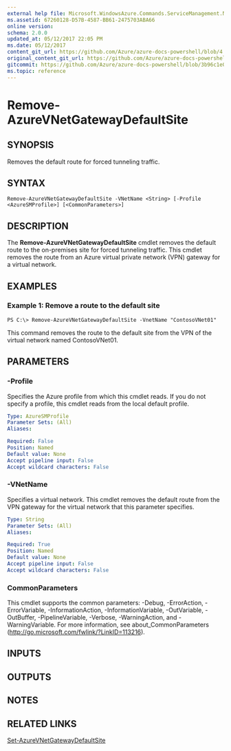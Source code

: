 ```yaml
---
external help file: Microsoft.WindowsAzure.Commands.ServiceManagement.Network.dll-Help.xml
ms.assetid: 67260128-D57B-4587-BB61-2475703ABA66
online version:
schema: 2.0.0
updated_at: 05/12/2017 22:05 PM
ms.date: 05/12/2017
content_git_url: https://github.com/Azure/azure-docs-powershell/blob/4.1.0/azureps-cmdlets-docs/ServiceManagement/Azure/v4.0.0/Remove-AzureVNetGatewayDefaultSite.md
original_content_git_url: https://github.com/Azure/azure-docs-powershell/blob/4.1.0/azureps-cmdlets-docs/ServiceManagement/Azure/v4.0.0/Remove-AzureVNetGatewayDefaultSite.md
gitcommit: https://github.com/Azure/azure-docs-powershell/blob/3b96c1e0b28fc56dfbf6de55728d5478e0d02def
ms.topic: reference
---
```


# Remove-AzureVNetGatewayDefaultSite

## SYNOPSIS
Removes the default route for forced tunneling traffic.

## SYNTAX

```
Remove-AzureVNetGatewayDefaultSite -VNetName <String> [-Profile <AzureSMProfile>] [<CommonParameters>]
```

## DESCRIPTION
The **Remove-AzureVNetGatewayDefaultSite** cmdlet removes the default route to the on-premises site for forced tunneling traffic.
This cmdlet removes the route from an Azure virtual private network (VPN) gateway for a virtual network.

## EXAMPLES

### Example 1: Remove a route to the default site
```
PS C:\> Remove-AzureVNetGatewayDefaultSite -VnetName "ContosoVNet01"
```

This command removes the route to the default site from the VPN of the virtual network named ContosoVNet01.

## PARAMETERS

### -Profile
Specifies the Azure profile from which this cmdlet reads.
If you do not specify a profile, this cmdlet reads from the local default profile.

```yaml
Type: AzureSMProfile
Parameter Sets: (All)
Aliases: 

Required: False
Position: Named
Default value: None
Accept pipeline input: False
Accept wildcard characters: False
```

### -VNetName
Specifies a virtual network.
This cmdlet removes the default route from the VPN gateway for the virtual network that this parameter specifies.

```yaml
Type: String
Parameter Sets: (All)
Aliases: 

Required: True
Position: Named
Default value: None
Accept pipeline input: False
Accept wildcard characters: False
```

### CommonParameters
This cmdlet supports the common parameters: -Debug, -ErrorAction, -ErrorVariable, -InformationAction, -InformationVariable, -OutVariable, -OutBuffer, -PipelineVariable, -Verbose, -WarningAction, and -WarningVariable. For more information, see about_CommonParameters (http://go.microsoft.com/fwlink/?LinkID=113216).

## INPUTS

## OUTPUTS

## NOTES

## RELATED LINKS

[Set-AzureVNetGatewayDefaultSite](./Set-AzureVNetGatewayDefaultSite.md)
